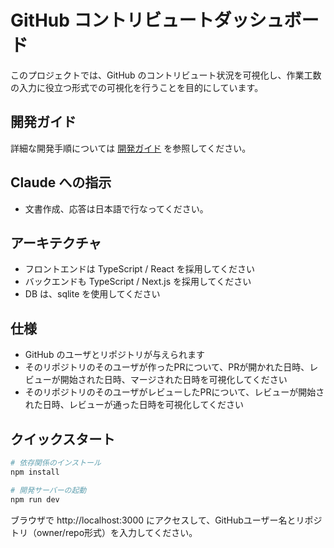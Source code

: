 # GitHub コントリビュートダッシュボード

このプロジェクトでは、GitHub のコントリビュート状況を可視化し、作業工数の入力に役立つ形式での可視化を行うことを目的にしています。

## 開発ガイド

詳細な開発手順については [開発ガイド](./docs/development-guide.md) を参照してください。

## Claude への指示

* 文書作成、応答は日本語で行なってください。

## アーキテクチャ

* フロントエンドは TypeScript / React を採用してください
* バックエンドも TypeScript / Next.js を採用してください
* DB は、sqlite を使用してください

## 仕様

* GitHub のユーザとリポジトリが与えられます
* そのリポジトリのそのユーザが作ったPRについて、PRが開かれた日時、レビューが開始された日時、マージされた日時を可視化してください
* そのリポジトリのそのユーザがレビューしたPRについて、レビューが開始された日時、レビューが通った日時を可視化してください

## クイックスタート

```bash
# 依存関係のインストール
npm install

# 開発サーバーの起動
npm run dev
```

ブラウザで http://localhost:3000 にアクセスして、GitHubユーザー名とリポジトリ（owner/repo形式）を入力してください。
